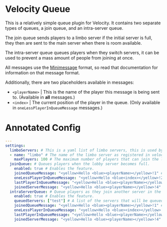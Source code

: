 # Velocity Queue
This is a relatively simple queue plugin for Velocity. It contains two separate types of queues, a join queue, and an intra-server queue.  

The join queue sends players to a limbo server if the initial server is full, they then are sent to the main server when there is room available.

The intra-server queue queues players when they switch servers, it can be used to prevent a mass amount of people from joining at once.

All messages use the [Minimessage](https://docs.adventure.kyori.net/minimessage.html#format) format, so read that documentation for information on that message format.

Additionally, there are two placeholders available in messages:
* `<playerName>` | This is the name of the player this message is being sent to. (Available in **all** messages.)
* `<index>` | The current position of the player in the queue. (Only available in `oneLessPlayerInQueueMessage` messages.)

# Annotated Config
```yaml
---
settings:
  limboServers: # This is a yaml list of limbo servers, this is used by the joinQueue feature.
  - name: "limbo" # The name of the limbo server as registered in velocity.
    maxPlayers: 100 # The maximum number of players that can join the limbo server.
  joinQueue: # Queues players when the lobby server becomes full.
    enabled: true # Enables the feature.
    joinedQueueMessage: "<yellow>Hello <blue><playerName></yellow>!1" # This is the message sent when a player joins the queue.
    oneLessPlayerInQueueMessage: "<yellow>Hello <blue<index></yellow>!2" # Sent when a player leaves the queue.
    lastPlayerInQueueMessage: "<yellow>Hello <blue><playerName></yellow>!3" # Sent when a player is the next in the queue.
    joinedServerMessage: "<yellow>Hello <blue><playerName></yellow>!4" # Sent when the player is sent to the server from the queue.
  intraServerQueue: # Queue players as they join another server in the velocity network.
    enabled: true # Enables the feature.
    queuedServers: ["test"] # A list of the servers that will be queued when someone joins. (Use names in velocity config.)
    joinedQueueMessage: "<yellow>Hello <blue><playerName></yellow>!1" # This is the message sent when a player joins the queue.
    oneLessPlayerInQueueMessage: "<yellow>Hello <blue><index></yellow>!2" # Sent when a player leaves the queue.
    lastPlayerInQueueMessage: "<yellow>Hello <blue><playerName></yellow>!3" # Sent when a player is the next in the queue.
    joinedServerMessage: "<yellow>Hello <blue><playerName></yellow>!4" # Sent when the player is sent to the server from the queue.
```
